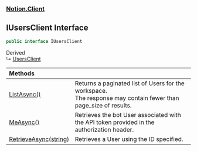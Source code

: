 ### [Notion.Client](Notion.Client.md 'Notion.Client')

## IUsersClient Interface

```csharp
public interface IUsersClient
```

Derived  
&#8627; [UsersClient](Notion.Client.UsersClient.md 'Notion.Client.UsersClient')

| Methods | |
| :--- | :--- |
| [ListAsync()](Notion.Client.IUsersClient.ListAsync().md 'Notion.Client.IUsersClient.ListAsync()') | Returns a paginated list of Users for the workspace.<br/>The response may contain fewer than page_size of results. |
| [MeAsync()](Notion.Client.IUsersClient.MeAsync().md 'Notion.Client.IUsersClient.MeAsync()') | Retrieves the bot User associated with the API token provided in the authorization header. |
| [RetrieveAsync(string)](Notion.Client.IUsersClient.RetrieveAsync(string).md 'Notion.Client.IUsersClient.RetrieveAsync(string)') | Retrieves a User using the ID specified. |
